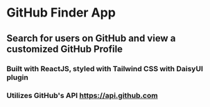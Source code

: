 # GitHub Finder App

## Search for users on GitHub and view a customized GitHub Profile

### Built with ReactJS, styled with Tailwind CSS with DaisyUI plugin

### Utilizes GitHub's API https://api.github.com
